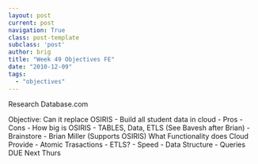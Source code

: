 ```yaml
---
layout: post
current: post
navigation: True
class: post-template
subclass: 'post'
author: brig
title: "Week 49 Objectives FE"
date: "2010-12-09"
tags: 
  - "objectives"
---
```


Research Database.com

Objective: Can it replace OSIRIS - Build all student data in cloud - Pros - Cons - How big is OSIRIS - TABLES, Data, ETLS (See Bavesh after Brian) - Brainstore - Brian Miller (Supports OSIRIS) What Functionality does Cloud Provide - Atomic Trasactions - ETLS? - Speed - Data Structure - Queries DUE Next Thurs
